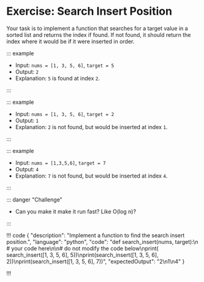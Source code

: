 # Exercise: Search Insert Position

Your task is to implement a function that searches for a target value in a sorted list and returns the index if found.
If not found, it should return the index where it would be if it were inserted in order.

::: example

- Input: `nums = [1, 3, 5, 6]`, `target = 5`
- Output: `2`
- Explanation: `5` is found at index `2`.

:::

::: example

- Input: `nums = [1, 3, 5, 6]`, `target = 2`
- Output: `1`
- Explanation: `2` is not found, but would be inserted at index `1`.

:::

::: example

- Input: `nums = [1,3,5,6]`, `target = 7`
- Output: `4`
- Explanation: `7` is not found, but would be inserted at index `4`.

:::

::: danger "Challenge"

- Can you make it make it run fast? Like O(log n)?

:::

!!! code
{
"description": "Implement a function to find the search insert position.",
"language": "python",
"code": "def search_insert(nums, target):\n # your code here\n\n# do not modify the code below\nprint(
search_insert([1, 3, 5, 6], 5))\nprint(search_insert([1, 3, 5, 6], 2))\nprint(search_insert([1, 3, 5, 6], 7))",
"expectedOutput": "2\n1\n4"
}

!!!
